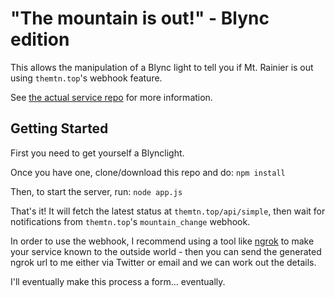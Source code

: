 # "The mountain is out!" - Blync edition

This allows the manipulation of a Blync light to tell you if Mt. Rainier is out using `themtn.top`'s webhook feature.

See [the actual service repo](https://github.com/MarshallKadlec/isthemountainout) for more information.

## Getting Started
First you need to get yourself a Blynclight.

Once you have one, clone/download this repo and do:
`npm install`

Then, to start the server, run:
`node app.js`

That's it! It will fetch the latest status at `themtn.top/api/simple`, then wait for notifications from `themtn.top`'s `mountain_change` webhook.

In order to use the webhook, I recommend using a tool like [ngrok](https://ngrok.com) to make your service known to the outside world - then you can send the generated ngrok url to me either via Twitter or email and we can work out the details.

I'll eventually make this process a form... eventually.